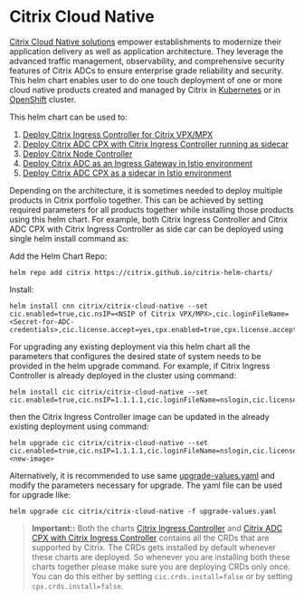 # Citrix Cloud Native 

[Citrix Cloud Native solutions](https://www.citrix.com/products/citrix-adc/resources/citrix-application-delivery-solutions-for-cloud-native-applications.html) empower establishments to modernize their application delivery as well as application architecture. They leverage the advanced traffic management, observability, and comprehensive security features of Citrix ADCs to ensure enterprise grade reliability and security. This helm chart enables user to do one touch deployment of one or more cloud native products created and managed by Citrix in [Kubernetes](https://kubernetes.io/) or in [OpenShift](https://www.openshift.com) cluster.

This helm chart can be used to:
1. [Deploy Citrix Ingress Controller for Citrix VPX/MPX](./charts/citrix-ingress-controller/README.md)
2. [Deploy Citrix ADC CPX with Citrix Ingress Controller running as sidecar](./charts/citrix-cpx-with-ingress-controller/README.md)
3. [Deploy Citrix Node Controller](./charts/citrix-node-controller/README.md)
4. [Deploy Citrix ADC as an Ingress Gateway in Istio environment](./charts/citrix-adc-istio-ingress-gateway)
5. [Deploy Citrix ADC CPX as a sidecar in Istio environment](./charts/citrix-cpx-istio-sidecar-injector)


Depending on the architecture, it is sometimes needed to deploy multiple products in Citrix portfolio together. This can be achieved by setting required parameters for all products together while installing those products using this helm chart.
For example, both Citrix Ingress Controller and Citrix ADC CPX with Citrix Ingress Controller as side car can be deployed using single helm install command as:

  Add the Helm Chart Repo:
  ```
  helm repo add citrix https://citrix.github.io/citrix-helm-charts/
  ```
  Install:
  ```
  helm install cnn citrix/citrix-cloud-native --set cic.enabled=true,cic.nsIP=<NSIP of Citrix VPX/MPX>,cic.loginFileName=<Secret-for-ADC-credentials>,cic.license.accept=yes,cpx.enabled=true,cpx.license.accept=yes,cpx.crds.install=false
  ```

For upgrading any existing deployment via this helm chart all the parameters that configures the desired state of system needs to be provided in the helm upgrade command.
For example, if Citrix Ingress Controller is already deployed in the cluster using command:

  ```
  helm install cic citrix/citrix-cloud-native --set cic.enabled=true,cic.nsIP=1.1.1.1,cic.loginFileName=nslogin,cic.license.accept=yes,cic.ingressClass[0]=citrix
  ```
then the Citrix Ingress Controller image can be updated in the already existing deployment using command:

  ```
  helm upgrade cic citrix/citrix-cloud-native --set cic.enabled=true,cic.nsIP=1.1.1.1,cic.loginFileName=nslogin,cic.license.accept=yes,cic.ingressClass[0]=citrix,cic.image=<new-image>
  ```
Alternatively, it is recommended to use same [upgrade-values.yaml](../upgrade-values.yaml) and modify the parameters necessary for upgrade. The yaml file can be used for upgrade like:

  ```
  helm upgrade cic citrix/citrix-cloud-native -f upgrade-values.yaml
  ```

> **Important::** 
> Both the charts [Citrix Ingress Controller](./charts/citrix-ingress-controller/) and [Citrix ADC CPX with Citrix Ingress Controller](./charts/citrix-cpx-with-ingress-controller/) contains all the CRDs that are supported by Citrix. The CRDs gets installed by default whenever these charts are deployed. So whenever you are installing both these charts together please make sure you are deploying CRDs only once. You can do this either by setting `cic.crds.install=false` or by setting `cpx.crds.install=false`.
